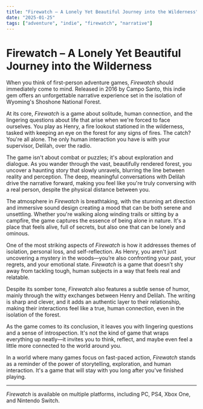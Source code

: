 ```yaml
---
title: "Firewatch – A Lonely Yet Beautiful Journey into the Wilderness"
date: "2025-01-25"
tags: ["adventure", "indie", "firewatch", "narrative"]
---
```


# Firewatch – A Lonely Yet Beautiful Journey into the Wilderness

When you think of first-person adventure games, *Firewatch* should immediately come to mind. Released in 2016 by Campo Santo, this indie gem offers an unforgettable narrative experience set in the isolation of Wyoming's Shoshone National Forest.

At its core, *Firewatch* is a game about solitude, human connection, and the lingering questions about life that arise when we're forced to face ourselves. You play as Henry, a fire lookout stationed in the wilderness, tasked with keeping an eye on the forest for any signs of fires. The catch? You're all alone. The only human interaction you have is with your supervisor, Delilah, over the radio.

The game isn't about combat or puzzles; it's about exploration and dialogue. As you wander through the vast, beautifully rendered forest, you uncover a haunting story that slowly unravels, blurring the line between reality and perception. The deep, meaningful conversations with Delilah drive the narrative forward, making you feel like you're truly conversing with a real person, despite the physical distance between you.

The atmosphere in *Firewatch* is breathtaking, with the stunning art direction and immersive sound design creating a mood that can be both serene and unsettling. Whether you're walking along winding trails or sitting by a campfire, the game captures the essence of being alone in nature. It's a place that feels alive, full of secrets, but also one that can be lonely and ominous.

One of the most striking aspects of *Firewatch* is how it addresses themes of isolation, personal loss, and self-reflection. As Henry, you aren't just uncovering a mystery in the woods—you’re also confronting your past, your regrets, and your emotional state. *Firewatch* is a game that doesn’t shy away from tackling tough, human subjects in a way that feels real and relatable.

Despite its somber tone, *Firewatch* also features a subtle sense of humor, mainly through the witty exchanges between Henry and Delilah. The writing is sharp and clever, and it adds an authentic layer to their relationship, making their interactions feel like a true, human connection, even in the isolation of the forest.

As the game comes to its conclusion, it leaves you with lingering questions and a sense of introspection. It's not the kind of game that wraps everything up neatly—it invites you to think, reflect, and maybe even feel a little more connected to the world around you.

In a world where many games focus on fast-paced action, *Firewatch* stands as a reminder of the power of storytelling, exploration, and human interaction. It's a game that will stay with you long after you've finished playing.

---

*Firewatch* is available on multiple platforms, including PC, PS4, Xbox One, and Nintendo Switch.
